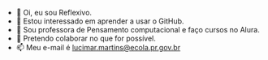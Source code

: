 - 👋 Oi, eu sou Reflexivo.
- 👀 Estou interessado em aprender a usar o GitHub.
- 🌱 Sou professora de Pensamento computacional e faço cursos no Alura.
- 💞️ Pretendo colaborar no que for possível.
- 📫 Meu e-mail é lucimar.martins@ecola.pr.gov.br

<!---
Reflexivo/Reflexivo is a ✨ special ✨ repository because its `README.md` (this file) appears on your GitHub profile.
You can click the Preview link to take a look at your changes.
--->
